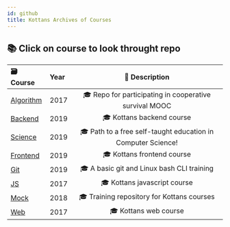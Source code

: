 ```yaml
---
id: github
title: Kottans Archives of Courses 
--- 
```


## 📚 Click on course to look throught repo

| 🗃 Course |  Year |  📝 Description |
|:----------------|:-----------|:----------:|
| [Algorithm](https://github.com/kottans/algorithm_club)|  2017      | 🎓 Repo for participating in cooperative survival MOOC |
| [Backend](https://github.com/kottans/backend)|  2019| 🎓 Kottans backend course  | 
| [Science](https://github.com/kottans/computer-science)|  2019 | 🎓 Path to a free self-taught education in Computer Science! | 
| [Frontend](https://github.com/kottans/frontend)|  2019| 🎓 Kottans frontend course | 
| [Git](https://github.com/kottans/git-course)|  2019 | 🎓 A basic git and Linux bash CLI training  |
| [JS](https://github.com/kottans/JSCourse2017)|  2017 | 🎓 Kottans javascript course | 
| [Mock](https://github.com/kottans/mock-repo)|  2018 | 🎓 Training repository for Kottans courses  | 
| [Web](https://github.com/kottans/web)| 2017 | 🎓 Kottans web course | 
 


